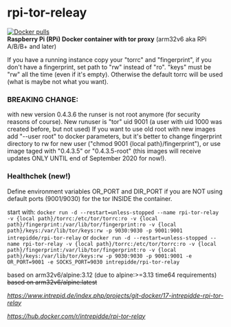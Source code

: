 # rpi-tor-releay
<a href="https://hub.docker.com/r/intrepidde/rpi-tor-relay"><img src="https://img.shields.io/docker/pulls/intrepidde/rpi-tor-relay.svg?style=plastic&logo=appveyor" alt="Docker pulls"/></a><br>
__Raspberry Pi (RPi) Docker container with tor proxy__
(arm32v6 aka RPi A/B/B+ and later)

If you have a running instance copy your "torrc" and "fingerprint", if you don't have a fingerprint, set path to "rw" instead of "ro". "keys" must be "rw" all the time (even if it's empty).
Otherwise the default torrc will be used (what is maybe not what you want).

### BREAKING CHANGE:
with new version 0.4.3.6 the runser is not root anymore (for security reasons of course). New runuser is "tor" uid 9001 (a user with uid 1000 was created before, but not used) If you want to use old root with new images add "--user root" to docker parameters, but it's better to change fingerprint directory to rw for new user ("chmod 9001 {local path}/fingerprint"), or use image taged with "0.4.3.5" or "0.4.3.5-root" (this images will receive updates ONLY UNTIL end of September 2020 for now!).

### Healthchek (new!)
Define environment variables OR_PORT and DIR_PORT if you are NOT using default ports (9001/9030) for the tor INSIDE the container.

start with:
```docker run -d --restart=unless-stopped --name rpi-tor-relay -v {local path}/torrc:/etc/tor/torrc:ro -v {local path}/fingerprint:/var/lib/tor/fingerprint:ro -v {local path}/keys:/var/lib/tor/keys:rw -p 9030:9030 -p 9001:9001 intrepidde/rpi-tor-relay```
or
```docker run -d --restart=unless-stopped --name rpi-tor-relay -v {local path}/torrc:/etc/tor/torrc:ro -v {local path}/fingerprint:/var/lib/tor/fingerprint:ro -v {local path}/keys:/var/lib/tor/keys:rw -p 9030:9030 -p 9001:9001 -e OR_PORT=9001 -e SOCKS_PORT=9030 intrepidde/rpi-tor-relay```

based on arm32v6/alpine:3.12 (due to alpine:>=3.13 time64 requirements)
~~based on arm32v6/alpine:latest~~

_https://www.intrepid.de/index.php/projects/git-docker/17-intrepidde-rpi-tor-relay_

_https://hub.docker.com/r/intrepidde/rpi-tor-relay_
